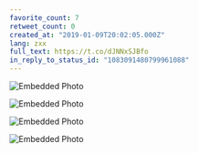 ```yaml
---
favorite_count: 7
retweet_count: 0
created_at: "2019-01-09T20:02:05.000Z"
lang: zxx
full_text: https://t.co/dJNNxSJBfo
in_reply_to_status_id: "1083091480799961088"
---
```


<div class="gallery gallery-4">

![Embedded Photo](https://twitter-media-coderbyheart.s3.eu-north-1.amazonaws.com/1083091558382137344-Dwfp-TvX4AIuJ6g.jpg)

![Embedded Photo](https://twitter-media-coderbyheart.s3.eu-north-1.amazonaws.com/1083091558382137344-Dwfp_S1WoAEWuDh.jpg)

![Embedded Photo](https://twitter-media-coderbyheart.s3.eu-north-1.amazonaws.com/1083091558382137344-DwfqAWmX4AEdI8x.jpg)

![Embedded Photo](https://twitter-media-coderbyheart.s3.eu-north-1.amazonaws.com/1083091558382137344-DwfqBfZWoAI9PDg.jpg)

</div>
